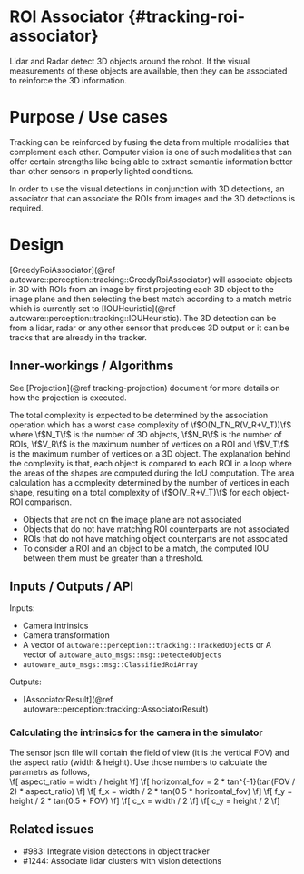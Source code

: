 ROI Associator {#tracking-roi-associator}
============

Lidar and Radar detect 3D objects around the robot. If the visual measurements of these objects are available, then they can be associated to reinforce the 3D information.

# Purpose / Use cases

Tracking can be reinforced by fusing the data from multiple modalities that complement each
other. Computer vision is one of such modalities that can offer certain strengths like being
able to extract semantic information better than other sensors in properly lighted conditions.

In order to use the visual detections in conjunction with 3D detections, an associator that can associate the ROIs from images and the 3D detections is required.

# Design

[GreedyRoiAssociator](@ref autoware::perception::tracking::GreedyRoiAssociator)
will associate objects in 3D with ROIs from an image by first projecting each 3D object to the image plane and then selecting the best match according to a match metric which is currently set to [IOUHeuristic](@ref autoware::perception::tracking::IOUHeuristic). The 3D detection can be from a lidar, radar or any other sensor that produces 3D output or it can be tracks that are already in the tracker.

## Inner-workings / Algorithms

See [Projection](@ref tracking-projection) document for more details on how the projection is executed.

The total complexity is expected to be determined by the association operation which has a
worst case complexity of \f$O(N_TN_R(V_R+V_T))\f$ where \f$N_T\f$ is the number of 3D objects, \f$N_R\f$ is the number of ROIs, \f$V_R\f$ is the maximum number of vertices on a ROI and \f$V_T\f$ is the maximum number of vertices on a 3D object. The explanation behind the complexity is that, each object is compared to each ROI in a loop where the areas of the shapes are computed during the IoU computation. The area calculation has a complexity determined by the number of vertices in each shape, resulting  on a total complexity of \f$O(V_R+V_T)\f$ for each object-ROI comparison.

* Objects that are not on the image plane are not associated
* Objects that do not have matching ROI counterparts are not associated
* ROIs that do not have matching object counterparts are not associated
* To consider a ROI and an object to be a match, the computed IOU between them must be greater than a threshold.

## Inputs / Outputs / API

Inputs:
* Camera intrinsics
* Camera transformation
* A vector of `autoware::perception::tracking::TrackedObject`s
  or
  A vector of `autoware_auto_msgs::msg::DetectedObjects`
* `autoware_auto_msgs::msg::ClassifiedRoiArray`

Outputs:
* [AssociatorResult](@ref autoware::perception::tracking::AssociatorResult)

### Calculating the intrinsics for the camera in the simulator
The sensor json file will contain the field of view (it is the vertical FOV) and the aspect ratio (width & height). Use those numbers to calculate the parametrs as follows,  
\f[ aspect\_ratio = width / height \f]
\f[ horizontal\_fov = 2 * tan^{-1}(tan(FOV / 2) * aspect\_ratio) \f]
\f[ f_x = width / 2 * tan(0.5 * horizontal\_fov) \f]
\f[ f_y = height / 2 * tan(0.5 * FOV) \f]
\f[ c_x = width / 2 \f]
\f[ c_y = height / 2 \f]


## Related issues

- #983: Integrate vision detections in object tracker
- #1244: Associate lidar clusters with vision detections
